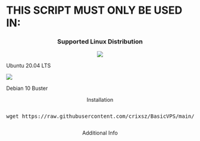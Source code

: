<h1> THIS SCRIPT MUST ONLY BE USED IN: </h1>
<h3 align="center">Supported Linux Distribution</h3>
<p align="center">
  <a><img src="https://img.shields.io/badge/Support-Ubuntu-20.04-red.svg"></a>
  <p>Ubuntu 20.04 LTS</p>
  <a><img src="https://www.debian.org/logos/openlogo-nd.svg"></a>
  <p>Debian 10 Buster</p>
</p>
<p align="center"><bold>Installation</bold></p>
<pre><p>wget https://raw.githubusercontent.com/crixsz/BasicVPS/main/first.sh && chmod +x firsh.sh && ./first.sh<p></pre>
<p align="center"><bold>Additional Info</bold></p>

